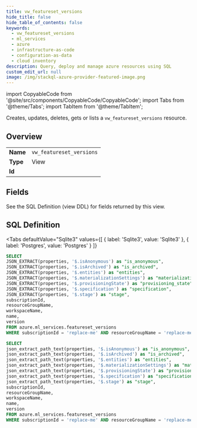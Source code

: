 ```yaml
--- 
title: vw_featureset_versions
hide_title: false
hide_table_of_contents: false
keywords:
  - vw_featureset_versions
  - ml_services
  - azure
  - infrastructure-as-code
  - configuration-as-data
  - cloud inventory
description: Query, deploy and manage azure resources using SQL
custom_edit_url: null
image: /img/stackql-azure-provider-featured-image.png
---
```


import CopyableCode from '@site/src/components/CopyableCode/CopyableCode';
import Tabs from '@theme/Tabs';
import TabItem from '@theme/TabItem';

Creates, updates, deletes, gets or lists a <code>vw_featureset_versions</code> resource.

## Overview
<table><tbody>
<tr><td><b>Name</b></td><td><code>vw_featureset_versions</code></td></tr>
<tr><td><b>Type</b></td><td>View</td></tr>
<tr><td><b>Id</b></td><td><CopyableCode code="azure.ml_services.vw_featureset_versions" /></td></tr>
</tbody></table>

## Fields

See the SQL Definition (view DDL) for fields returned by this view.

## SQL Definition

<Tabs
defaultValue="Sqlite3"
values={[
{ label: 'Sqlite3', value: 'Sqlite3' },
{ label: 'Postgres', value: 'Postgres' }
]}
>
<TabItem value="Sqlite3">

```sql
SELECT
JSON_EXTRACT(properties, '$.isAnonymous') as "is_anonymous",
JSON_EXTRACT(properties, '$.isArchived') as "is_archived",
JSON_EXTRACT(properties, '$.entities') as "entities",
JSON_EXTRACT(properties, '$.materializationSettings') as "materialization_settings",
JSON_EXTRACT(properties, '$.provisioningState') as "provisioning_state",
JSON_EXTRACT(properties, '$.specification') as "specification",
JSON_EXTRACT(properties, '$.stage') as "stage",
subscriptionId,
resourceGroupName,
workspaceName,
name,
version
FROM azure.ml_services.featureset_versions
WHERE subscriptionId = 'replace-me' AND resourceGroupName = 'replace-me' AND workspaceName = 'replace-me' AND name = 'replace-me';
```

</TabItem>
<TabItem value="Postgres">

```sql
SELECT
json_extract_path_text(properties, '$.isAnonymous') as "is_anonymous",
json_extract_path_text(properties, '$.isArchived') as "is_archived",
json_extract_path_text(properties, '$.entities') as "entities",
json_extract_path_text(properties, '$.materializationSettings') as "materialization_settings",
json_extract_path_text(properties, '$.provisioningState') as "provisioning_state",
json_extract_path_text(properties, '$.specification') as "specification",
json_extract_path_text(properties, '$.stage') as "stage",
subscriptionId,
resourceGroupName,
workspaceName,
name,
version
FROM azure.ml_services.featureset_versions
WHERE subscriptionId = 'replace-me' AND resourceGroupName = 'replace-me' AND workspaceName = 'replace-me' AND name = 'replace-me';
```

</TabItem>
</Tabs>
